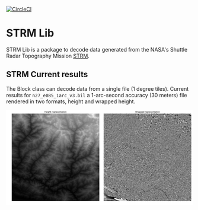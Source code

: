 [![CircleCI](https://circleci.com/gh/cmedinaarmas/strmlib/tree/master.svg?style=svg)](https://circleci.com/gh/cmedinaarmas/strmlib/tree/master)
# STRM Lib
STRM Lib is a package to decode data generated from the NASA's Shuttle Radar Topography Mission [STRM](https://www2.jpl.nasa.gov/srtm/).
## STRM Current results
The Block class can decode data from a single file (1 degree tiles). Current results for `n27_e085_1arc_v3.bil` a 1-arc-second accuracy (30 meters) file rendered in two formats, height and wrapped height.
<p align="center">
  <img src="docs/block.png">
</p>

